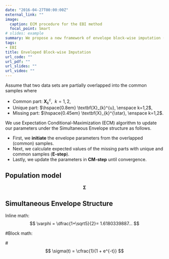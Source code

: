 ```yaml
---
date: "2016-04-27T00:00:00Z"
external_link: ""
image:
  caption: ECM procedure for the EBI method
  focal_point: Smart
# slides: example
summary: We propose a new framework of envelope block-wise imputation (EBI) to address block-wise missingness. The proposed method considers canonical correlations of multi-source data and impute the missing parts by estimating canonical correlations.
tags:
- EBI
title: Enveloped Block-wise Imputation
url_code: ""
url_pdf: ""
url_slides: ""
url_video: ""
---
```


Assume that two data sets are partially overlapped into the common samples where
* Common part: $\mathbf{X}_{k}^{c}, \enspace k=1,2$, 
* Unique part: $\hspace{0.8em} \textbf{X}_{k}^{u}, \enspace k=1,2$,
* Missing part: $\hspace{0.45em} \textbf{X}_{k}^{\star}, \enspace k=1,2$. 

We use Expectation Conditional-Maximization (ECM) algorithm to update our parameters under the Simultaneous Envelope structure as follows. 

* First, we **initiate** the envelope parameters from the overlapped (common) samples.
* Next, we calculate expected values of the missing parts with unique and common samples (**E-step**).
* Lastly, we update the parameters in **CM-step** until convergence.

## Population model

$$\boldsymbol{\Sigma}$$


## Simultaneous Envelope Structure


Inline math: $$ \varphi = \dfrac{1+\sqrt5}{2}= 1.6180339887… $$

#Block math:

#$$ \sigma(t) = \cfrac{1}{1 + e^{-t}} $$